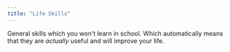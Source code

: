 ```yaml
---
title: "Life Skills"
---
```


General skills which you won't learn in school. Which automatically means that they are _actually_ useful and will improve your life.